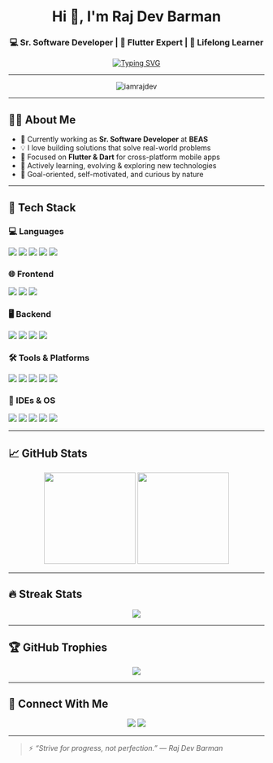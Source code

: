 <h1 align="center">Hi 👋, I'm Raj Dev Barman</h1>
<h3 align="center">💻 Sr. Software Developer | 📱 Flutter Expert | 🌱 Lifelong Learner</h3>

<p align="center">
<a href="https://github.com/DenverCoder1/readme-typing-svg">
  <img src="https://readme-typing-svg.herokuapp.com?font=Fira+Code&size=22&duration=2500&pause=1000&color=00ADB5&center=true&vCenter=true&width=600&lines=Passionate+Self+Learner;Flutter+%7C+Dart+%7C+TypeScript+%7C+Python;Always+Learning+New+Things" alt="Typing SVG" />
</a>

</p>

---

<p align="center">
  <img src="https://komarev.com/ghpvc/?username=iamrajdev&label=Profile+Views&color=0e75b6&style=flat" alt="iamrajdev" />
</p>

---

## 🧑‍💻 About Me

- 🔭 Currently working as **Sr. Software Developer** at **BEAS**
- 💡 I love building solutions that solve real-world problems
- 📱 Focused on **Flutter & Dart** for cross-platform mobile apps
- 🌱 Actively learning, evolving & exploring new technologies
- 🎯 Goal-oriented, self-motivated, and curious by nature

---

## 🚀 Tech Stack

### 💻 Languages
<p>
  <img src="https://img.shields.io/badge/Dart-0175C2?style=for-the-badge&logo=dart&logoColor=white"/>
  <img src="https://img.shields.io/badge/JavaScript-F7DF1E?style=for-the-badge&logo=javascript&logoColor=black"/>
  <img src="https://img.shields.io/badge/TypeScript-007ACC?style=for-the-badge&logo=typescript&logoColor=white"/>
  <img src="https://img.shields.io/badge/Java-ED8B00?style=for-the-badge&logo=java&logoColor=white"/>
  <img src="https://img.shields.io/badge/Kotlin-7F52FF?style=for-the-badge&logo=kotlin&logoColor=white"/>
</p>

### 🌐 Frontend
<p>
  <img src="https://img.shields.io/badge/HTML5-E34F26?style=for-the-badge&logo=html5&logoColor=white"/>
  <img src="https://img.shields.io/badge/CSS3-1572B6?style=for-the-badge&logo=css3&logoColor=white"/>
  <img src="https://img.shields.io/badge/Angular-DD0031?style=for-the-badge&logo=angular&logoColor=white"/>
</p>

### 🖥 Backend
<p>
  <img src="https://img.shields.io/badge/Node.js-339933?style=for-the-badge&logo=nodedotjs&logoColor=white"/>
  <img src="https://img.shields.io/badge/Laravel-F9322C?style=for-the-badge&logo=laravel&logoColor=white"/>
  <img src="https://img.shields.io/badge/Flask-000000?style=for-the-badge&logo=flask&logoColor=white"/>
  <img src="https://img.shields.io/badge/Django-092E20?style=for-the-badge&logo=django&logoColor=white"/>
</p>

### 🛠 Tools & Platforms
<p>
  <img src="https://img.shields.io/badge/Git-F05032?style=for-the-badge&logo=git&logoColor=white"/>
  <img src="https://img.shields.io/badge/GitHub-181717?style=for-the-badge&logo=github&logoColor=white"/>
  <img src="https://img.shields.io/badge/Google%20Sheets-34A853?style=for-the-badge&logo=google-sheets&logoColor=white"/>
  <img src="https://img.shields.io/badge/Markdown-000000?style=for-the-badge&logo=markdown&logoColor=white"/>
  <img src="https://img.shields.io/badge/Stack%20Overflow-F58025?style=for-the-badge&logo=stackoverflow&logoColor=white"/>
</p>

### 🧰 IDEs & OS
<p>
  <img src="https://img.shields.io/badge/VS%20Code-007ACC?style=for-the-badge&logo=visual-studio-code&logoColor=white"/>
  <img src="https://img.shields.io/badge/Android%20Studio-3DDC84?style=for-the-badge&logo=android-studio&logoColor=white"/>
  <img src="https://img.shields.io/badge/Linux-FCC624?style=for-the-badge&logo=linux&logoColor=black"/>
  <img src="https://img.shields.io/badge/Ubuntu-E95420?style=for-the-badge&logo=ubuntu&logoColor=white"/>
  <img src="https://img.shields.io/badge/Windows-0078D6?style=for-the-badge&logo=windows&logoColor=white"/>
</p>

---

## 📈 GitHub Stats

<p align="center">
  <img src="https://github-readme-stats.vercel.app/api?username=iamrajdev&show_icons=true&theme=algolia&count_private=true" height="180" />
  <img src="https://github-readme-stats.vercel.app/api/top-langs/?username=iamrajdev&layout=compact&theme=algolia" height="180" />
</p>

---

## 🔥 Streak Stats

<p align="center">
  <img src="https://github-readme-streak-stats.herokuapp.com/?user=iamrajdev&theme=algolia"/>
</p>

---

## 🏆 GitHub Trophies

<p align="center">
  <img src="https://github-profile-trophy.vercel.app/?username=iamrajdev&theme=algolia&row=1&column=7"/>
</p>

---

## 🤝 Connect With Me

<p align="center">
  <a href="https://www.linkedin.com/in/iamrajdev/"><img src="https://img.shields.io/badge/LinkedIn-0A66C2?style=for-the-badge&logo=linkedin&logoColor=white"></a>
  <a href="https://github.com/iamrajdev"><img src="https://img.shields.io/badge/GitHub-181717?style=for-the-badge&logo=github&logoColor=white"></a>
</p>

---

> ⚡ *“Strive for progress, not perfection.”* — *Raj Dev Barman*


<!-- Last updated on: 06/05/2025 -->
